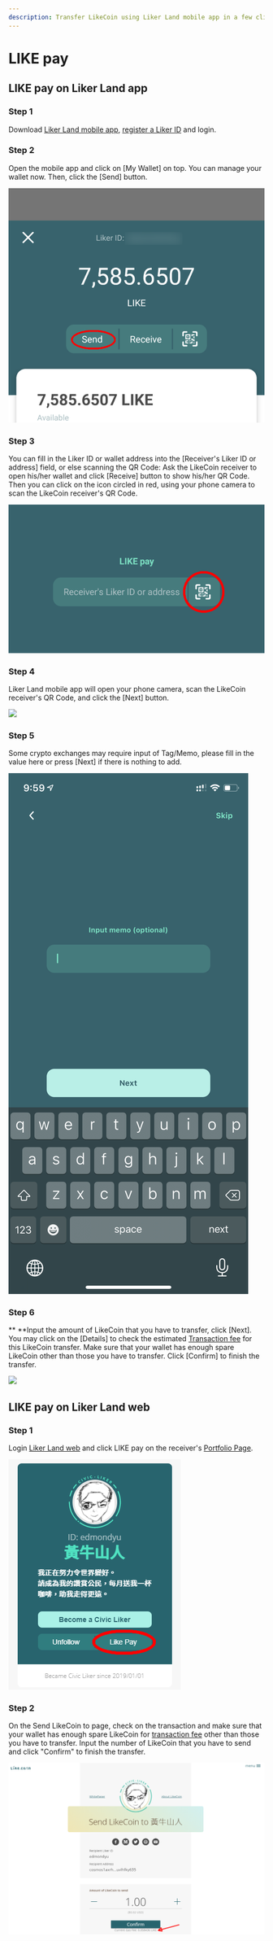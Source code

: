 ```yaml
---
description: Transfer LikeCoin using Liker Land mobile app in a few clicks, no handling fee
---
```


# LIKE pay

## LIKE pay on Liker Land app

### Step 1&#xD;

Download [Liker Land mobile app](https://liker.land/getapp),  [register a Liker ID](../../user-guide/liker-id/register.md) and login.

### Step 2

Open the mobile app and click on \[My Wallet] on top. You can manage your wallet now. Then, click the \[Send] button.

![](../../.gitbook/assets/like-pay-1-en.png)

### Step 3&#xD;

You can fill in the Liker ID or wallet address into the \[Receiver's Liker ID or address] field, or else scanning the QR Code: Ask the LikeCoin receiver to open his/her wallet and click \[Receive] button to show his/her QR Code. Then you can click on the icon circled in red, using your phone camera to scan the LikeCoin receiver's QR Code. 

![](../../.gitbook/assets/like-pay-2-en.png)

### **Step 4**

Liker Land mobile app will open your phone camera, scan the LikeCoin receiver's QR Code, and click the \[Next] button.

![](../../.gitbook/assets/img\_2158.png)

### **Step 5**

Some crypto exchanges may require input of Tag/Memo, please fill in the value here or press \[Next] if there is nothing to add.

![](../../.gitbook/assets/digifinex-tagmemo.png)

### **Step 6**

**
**Input the amount of LikeCoin that you have to transfer, click \[Next].  You may click on the \[Details] to check the estimated [Transaction fee](transaction-fee.md) for this LikeCoin transfer.  Make sure that your wallet has enough spare LikeCoin other than those you have to transfer. Click \[Confirm] to finish the transfer.

![](../../.gitbook/assets/like-pay-4-en.png)

## LIKE pay on Liker Land web

### Step 1

Login [Liker Land web](../../user-guide/liker-land/download.md#liker-land-web) and click LIKE pay on the receiver's [Portfolio Page](../../user-guide/creatortools/portfolio-page.md).

![](../../.gitbook/assets/like-pay-5-en.png)

### Step 2

On the Send LikeCoin to page, check on the transaction and make sure that your wallet has enough spare LikeCoin for [transaction fee](transaction-fee.md) other than those you have to transfer. Input the number of LikeCoin that you have to send and click "Confirm" to finish the transfer.

![Transaction Fee displayed below the \[Confirm\] button](../../.gitbook/assets/like-pay-6-en.png)
